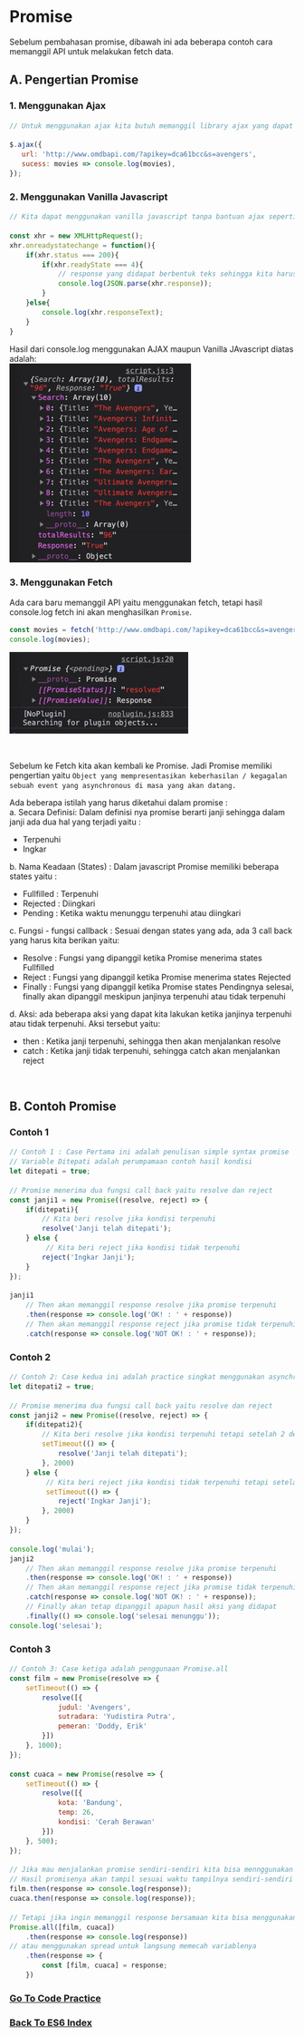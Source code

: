 # Promise

Sebelum pembahasan promise, dibawah ini ada beberapa contoh cara memanggil API untuk melakukan fetch data.

## A. Pengertian Promise
### 1. Menggunakan Ajax

```js
// Untuk menggunakan ajax kita butuh memanggil library ajax yang dapat kita download dari website resminya.Kemudian setelah kita panggil kita dapat gunakan seperti diabwah ini.

$.ajax({
   url: 'http://www.omdbapi.com/?apikey=dca61bcc&s=avengers',
   sucess: movies => console.log(movies), 
});
```

### 2. Menggunakan Vanilla Javascript

```js
// Kita dapat menggunakan vanilla javascript tanpa bantuan ajax seperti dibawah ini:

const xhr = new XMLHttpRequest();
xhr.onreadystatechange = function(){
    if(xhr.status === 200){
        if(xhr.readyState === 4){
            // response yang didapat berbentuk teks sehingga kita harus mengubah menjadi JSOn
            console.log(JSON.parse(xhr.response));
        }
    }else{
        console.log(xhr.responseText);
    }
}
```


Hasil dari console.log menggunakan AJAX maupun Vanilla JAvascript diatas adalah:  
![Ajax Result](images/ajax-result.PNG)

### 3. Menggunakan Fetch

Ada cara baru memanggil API yaitu menggunakan fetch, tetapi hasil console.log fetch ini akan menghasilkan `Promise`.

```js
const movies = fetch('http://www.omdbapi.com/?apikey=dca61bcc&s=avengers');
console.log(movies);
```

![Promise Result](images/promise-result.PNG)

<br />

Sebelum ke Fetch kita akan kembali ke Promise. Jadi Promise memiliki pengertian yaitu
`Object yang mempresentasikan keberhasilan / kegagalan sebuah event yang asynchronous di masa yang akan datang.`

Ada beberapa istilah yang harus diketahui dalam promise :  
a. Secara Definisi: Dalam definisi nya promise berarti janji sehingga dalam janji ada dua hal yang terjadi yaitu :
* Terpenuhi
* Ingkar

b. Nama Keadaan (States) : Dalam javascript Promise memiliki beberapa states yaitu :
* Fullfilled : Terpenuhi
* Rejected : Diingkari
* Pending : Ketika waktu menunggu terpenuhi atau diingkari

c. Fungsi - fungsi callback : Sesuai dengan states yang ada, ada 3 call back yang harus kita berikan yaitu:
* Resolve : Fungsi yang dipanggil ketika Promise menerima states Fullfilled
* Reject : Fungsi yang dipanggil ketika Promise menerima states Rejected
* Finally : Fungsi yang dipanggil ketika Promise states Pendingnya selesai, finally akan dipanggil meskipun janjinya terpenuhi atau tidak terpenuhi

d. Aksi: ada beberapa aksi yang dapat kita lakukan ketika janjinya terpenuhi atau tidak terpenuhi. Aksi tersebut yaitu:
* then : Ketika janji terpenuhi, sehingga then akan menjalankan resolve
* catch : Ketika janji tidak terpenuhi, sehingga catch akan menjalankan reject

<br />

## B. Contoh Promise


### Contoh 1
```js
// Contoh 1 : Case Pertama ini adalah penulisan simple syntax promise
// Variable Ditepati adalah perumpamaan contoh hasil kondisi
let ditepati = true;

// Promise menerima dua fungsi call back yaitu resolve dan reject
const janji1 = new Promise((resolve, reject) => {
    if(ditepati){
        // Kita beri resolve jika kondisi terpenuhi
        resolve('Janji telah ditepati');
    } else {
         // Kita beri reject jika kondisi tidak terpenuhi
        reject('Ingkar Janji');
    }
});

janji1
    // Then akan memanggil response resolve jika promise terpenuhi
    .then(response => console.log('OK! : ' + response))
    // Then akan memanggil response reject jika promise tidak terpenuhi
    .catch(response => console.log('NOT OK! : ' + response));
```

### Contoh 2
```js
// Contoh 2: Case kedua ini adalah practice singkat menggunakan asynchronous
let ditepati2 = true;

// Promise menerima dua fungsi call back yaitu resolve dan reject
const janji2 = new Promise((resolve, reject) => {
    if(ditepati2){
        // Kita beri resolve jika kondisi terpenuhi tetapi setelah 2 detik
        setTimeout(() => {
            resolve('Janji telah ditepati');
        }, 2000)
    } else {
         // Kita beri reject jika kondisi tidak terpenuhi tetapi setelah dua detik
         setTimeout(() => {
            reject('Ingkar Janji');
        }, 2000)
    }
});

console.log('mulai');
janji2
    // Then akan memanggil response resolve jika promise terpenuhi
    .then(response => console.log('OK! : ' + response))
    // Then akan memanggil response reject jika promise tidak terpenuhi
    .catch(response => console.log('NOT OK! : ' + response));
    // Finally akan tetap dipanggil apapun hasil aksi yang didapat
    .finally(() => console.log('selesai menunggu'));
console.log('selesai');
```

### Contoh 3
```js
// Contoh 3: Case ketiga adalah penggunaan Promise.all
const film = new Promise(resolve => {
    setTimeout(() => {
        resolve([{
            judul: 'Avengers',
            sutradara: 'Yudistira Putra',
            pemeran: 'Doddy, Erik'
        }])
    }, 1000);
});

const cuaca = new Promise(resolve => {
    setTimeout(() => {
        resolve([{
            kota: 'Bandung',
            temp: 26,
            kondisi: 'Cerah Berawan'
        }])
    }, 500);
});

// Jika mau menjalankan promise sendiri-sendiri kita bisa mennggunakan seperti dibawah
// Hasil promisenya akan tampil sesuai waktu tampilnya sendiri-sendiri
film.then(response => console.log(response));
cuaca.then(response => console.log(response));

// Tetapi jika ingin memanggil response bersamaan kita bisa menggunakan Promise.all
Promise.all([film, cuaca])
    .then(response => console.log(response))
// atau menggunakan spread untuk langsung memecah variablenya
    .then(response => {
        const [film, cuaca] = response;
    })
```

### [Go To Code Practice](../../code-practice/promise-example.js)
### [Back To ES6 Index](./README.md)